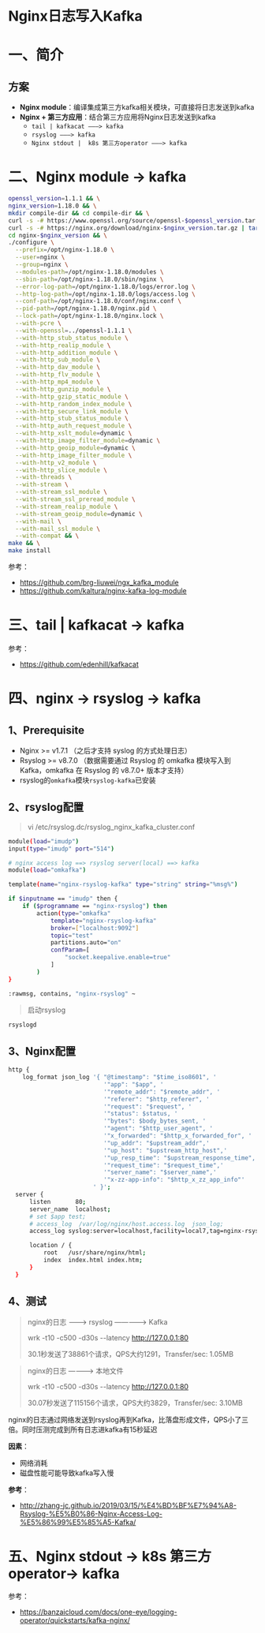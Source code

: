 # Nginx日志写入Kafka

# 一、简介

## 方案

- **Nginx module**：编译集成第三方kafka相关模块，可直接将日志发送到kafka
- **Nginx + 第三方应用**：结合第三方应用将Nginx日志发送到kafka
  - `tail | kafkacat ———> kafka`
  - `rsyslog ———> kafka`
  - `Nginx stdout |  k8s 第三方operator ———> kafka`

# 二、Nginx module -> kafka

```bash
openssl_version=1.1.1 && \
nginx_version=1.18.0 && \
mkdir compile-dir && cd compile-dir && \
curl -s -# https://www.openssl.org/source/openssl-$openssl_version.tar.gz | tar zxf - -C ./ && \
curl -s -# https://nginx.org/download/nginx-$nginx_version.tar.gz | tar zxf - -C ./ && \
cd nginx-$nginx_version && \
./configure \
  --prefix=/opt/nginx-1.18.0 \
  --user=nginx \
  --group=nginx \
  --modules-path=/opt/nginx-1.18.0/modules \
  --sbin-path=/opt/nginx-1.18.0/sbin/nginx \
  --error-log-path=/opt/nginx-1.18.0/logs/error.log \
  --http-log-path=/opt/nginx-1.18.0/logs/access.log \
  --conf-path=/opt/nginx-1.18.0/conf/nginx.conf \
  --pid-path=/opt/nginx-1.18.0/nginx.pid \
  --lock-path=/opt/nginx-1.18.0/nginx.lock \
  --with-pcre \
  --with-openssl=../openssl-1.1.1 \
  --with-http_stub_status_module \
  --with-http_realip_module \
  --with-http_addition_module \
  --with-http_sub_module \
  --with-http_dav_module \
  --with-http_flv_module \
  --with-http_mp4_module \
  --with-http_gunzip_module \
  --with-http_gzip_static_module \
  --with-http_random_index_module \
  --with-http_secure_link_module \
  --with-http_stub_status_module \
  --with-http_auth_request_module \
  --with-http_xslt_module=dynamic \
  --with-http_image_filter_module=dynamic \
  --with-http_geoip_module=dynamic \
  --with-http_image_filter_module \
  --with-http_v2_module \
  --with-http_slice_module \
  --with-threads \
  --with-stream \
  --with-stream_ssl_module \
  --with-stream_ssl_preread_module \
  --with-stream_realip_module \
  --with-stream_geoip_module=dynamic \
  --with-mail \
  --with-mail_ssl_module \
  --with-compat && \
make && \
make install
```



参考：

- https://github.com/brg-liuwei/ngx_kafka_module
- https://github.com/kaltura/nginx-kafka-log-module

# 三、tail | kafkacat -> kafka

参考：

- https://github.com/edenhill/kafkacat

# 四、nginx -> rsyslog -> kafka

## 1、Prerequisite

- Nginx >=  v1.7.1 （之后才支持 syslog 的方式处理日志）
- Rsyslog >= v8.7.0 （数据需要通过 Rsyslog 的 omkafka 模块写入到 Kafka，omkafka 在 Rsyslog 的 v8.7.0+ 版本才支持）
- rsyslog的`omkafka`模块`rsyslog-kafka`已安装

## 2、rsyslog配置

> vi /etc/rsyslog.dc/rsyslog_nginx_kafka_cluster.conf

```bash
module(load="imudp")
input(type="imudp" port="514")

# nginx access log ==> rsyslog server(local) ==> kafka
module(load="omkafka")

template(name="nginx-rsyslog-kafka" type="string" string="%msg%")

if $inputname == "imudp" then {
    if ($programname == "nginx-rsyslog") then
        action(type="omkafka"
            template="nginx-rsyslog-kafka"
            broker=["localhost:9092"]
            topic="test"
            partitions.auto="on"
            confParam=[
                "socket.keepalive.enable=true"
            ]
        )
}

:rawmsg, contains, "nginx-rsyslog" ~
```

> 启动rsyslog

```bash
rsyslogd
```

## 3、Nginx配置

```bash
http {
	log_format json_log '{ "@timestamp": "$time_iso8601", '
                           '"app": "$app", '
                           '"remote_addr": "$remote_addr", '
                           '"referer": "$http_referer", '
                           '"request": "$request", '
                           '"status": $status, '
                           '"bytes": $body_bytes_sent, '
                           '"agent": "$http_user_agent", '
                           '"x_forwarded": "$http_x_forwarded_for", '
                           '"up_addr": "$upstream_addr",'
                           '"up_host": "$upstream_http_host",'
                           '"up_resp_time": "$upstream_response_time",'
                           '"request_time": "$request_time",'
                           '"server_name": "$server_name",'
                           '"x-zz-app-info": "$http_x_zz_app_info"'
                        ' }';
  server {
      listen       80;
      server_name  localhost;
      # set $app test;
      # access_log  /var/log/nginx/host.access.log  json_log;
      access_log syslog:server=localhost,facility=local7,tag=nginx-rsyslog,severity=info main;

      location / {
          root   /usr/share/nginx/html;
          index  index.html index.htm;
      }
  }
```

## 4、测试

> nginx的日志 ———> rsyslog —————> Kafka
>
> wrk -t10 -c500 -d30s --latency http://127.0.0.1:80
>
> 30.1秒发送了38861个请求，QPS大约1291，Transfer/sec: 1.05MB 



> nginx的日志 ————> 本地文件
>
> wrk -t10 -c500 -d30s --latency http://127.0.0.1:80
>
> 30.07秒发送了115156个请求，QPS大约3829，Transfer/sec: 3.10MB

nginx的日志通过网络发送到rsyslog再到Kafka，比落盘形成文件，QPS小了三倍。同时压测完成到所有日志进kafka有15秒延迟

**因素**：

- 网络消耗
- 磁盘性能可能导致kafka写入慢

**参考**：

- http://zhang-jc.github.io/2019/03/15/%E4%BD%BF%E7%94%A8-Rsyslog-%E5%B0%86-Nginx-Access-Log-%E5%86%99%E5%85%A5-Kafka/

# 五、Nginx stdout -> k8s 第三方operator-> kafka

参考：

- https://banzaicloud.com/docs/one-eye/logging-operator/quickstarts/kafka-nginx/

